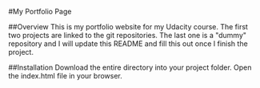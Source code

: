 #My Portfolio Page

##Overview
This is my portfolio website for my Udacity course.  The first two projects are linked to the git repositories.  The last one is a "dummy" repository and I will update this README and fill this out once I finish the project.

##Installation
Download the entire directory into your project folder.  Open the index.html file in your browser.  